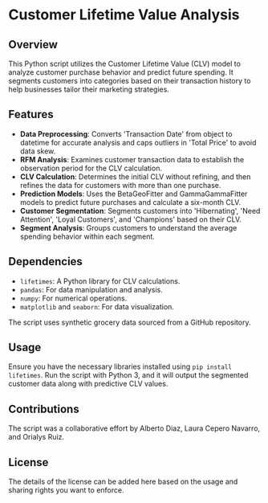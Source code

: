 # Customer Lifetime Value Analysis 

## Overview
This Python script utilizes the Customer Lifetime Value (CLV) model to analyze customer purchase behavior and predict future spending. It segments customers into categories based on their transaction history to help businesses tailor their marketing strategies.

## Features
- **Data Preprocessing**: Converts 'Transaction Date' from object to datetime for accurate analysis and caps outliers in 'Total Price' to avoid data skew.
- **RFM Analysis**: Examines customer transaction data to establish the observation period for the CLV calculation.
- **CLV Calculation**: Determines the initial CLV without refining, and then refines the data for customers with more than one purchase.
- **Prediction Models**: Uses the BetaGeoFitter and GammaGammaFitter models to predict future purchases and calculate a six-month CLV.
- **Customer Segmentation**: Segments customers into 'Hibernating', 'Need Attention', 'Loyal Customers', and 'Champions' based on their CLV.
- **Segment Analysis**: Groups customers to understand the average spending behavior within each segment.

## Dependencies
- `lifetimes`: A Python library for CLV calculations.
- `pandas`: For data manipulation and analysis.
- `numpy`: For numerical operations.
- `matplotlib` and `seaborn`: For data visualization.

The script uses synthetic grocery data sourced from a GitHub repository.

## Usage
Ensure you have the necessary libraries installed using `pip install lifetimes`. Run the script with Python 3, and it will output the segmented customer data along with predictive CLV values.

## Contributions
The script was a collaborative effort by Alberto Diaz, Laura Cepero Navarro, and Orialys Ruiz.

## License
The details of the license can be added here based on the usage and sharing rights you want to enforce.
